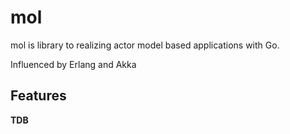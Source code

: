 # mol

mol is library to realizing actor model based applications with Go.

Influenced by Erlang and Akka

## Features

**TDB**

